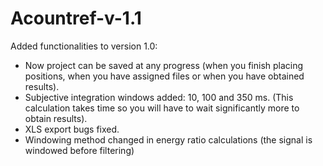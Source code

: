 # Acountref-v-1.1

Added functionalities to version 1.0:

- Now project can be saved at any progress (when you finish placing positions, when you have assigned files or when you have obtained results).
- Subjective integration windows added: 10, 100 and 350 ms. (This calculation takes time so you will have to wait significantly more to obtain results).
- XLS export bugs fixed.
- Windowing method changed in energy ratio calculations (the signal is windowed before filtering)


